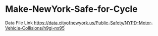 # Make-NewYork-Safe-for-Cycle

Data File Link 
https://data.cityofnewyork.us/Public-Safety/NYPD-Motor-Vehicle-Collisions/h9gi-nx95

